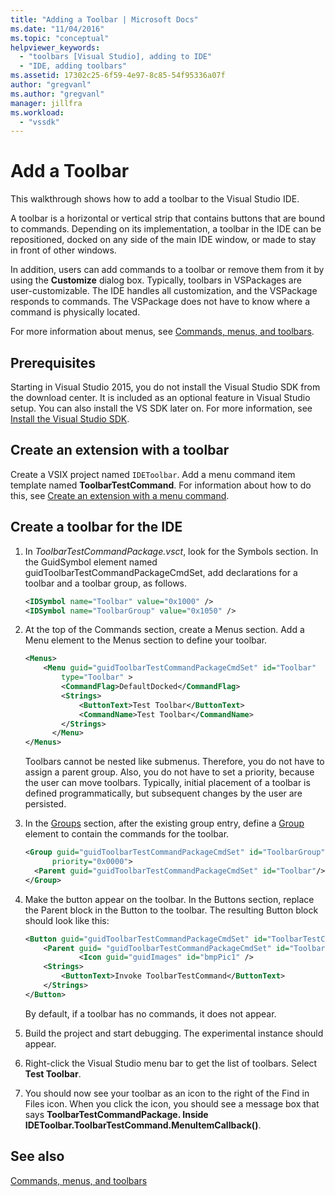 ```yaml
---
title: "Adding a Toolbar | Microsoft Docs"
ms.date: "11/04/2016"
ms.topic: "conceptual"
helpviewer_keywords:
  - "toolbars [Visual Studio], adding to IDE"
  - "IDE, adding toolbars"
ms.assetid: 17302c25-6f59-4e97-8c85-54f95336a07f
author: "gregvanl"
ms.author: "gregvanl"
manager: jillfra
ms.workload:
  - "vssdk"
---
```

# Add a Toolbar
This walkthrough shows how to add a toolbar to the Visual Studio IDE.

 A toolbar is a horizontal or vertical strip that contains buttons that are bound to commands. Depending on its implementation, a toolbar in the IDE can be repositioned, docked on any side of the main IDE window, or made to stay in front of other windows.

 In addition, users can add commands to a toolbar or remove them from it by using the **Customize** dialog box. Typically, toolbars in VSPackages are user-customizable. The IDE handles all customization, and the VSPackage responds to commands. The VSPackage does not have to know where a command is physically located.

 For more information about menus, see [Commands, menus, and toolbars](../extensibility/internals/commands-menus-and-toolbars.md).

## Prerequisites
 Starting in Visual Studio 2015, you do not install the Visual Studio SDK from the download center. It is included as an optional feature in Visual Studio setup. You can also install the VS SDK later on. For more information, see [Install the Visual Studio SDK](../extensibility/installing-the-visual-studio-sdk.md).

## Create an extension with a toolbar
 Create a VSIX project named `IDEToolbar`. Add a menu command item template named **ToolbarTestCommand**. For information about how to do this, see [Create an extension with a menu command](../extensibility/creating-an-extension-with-a-menu-command.md).

## Create a toolbar for the IDE

1.  In *ToolbarTestCommandPackage.vsct*, look for the Symbols section. In the GuidSymbol element named guidToolbarTestCommandPackageCmdSet, add declarations for a toolbar and a toolbar group, as follows.

    ```xml
    <IDSymbol name="Toolbar" value="0x1000" />
    <IDSymbol name="ToolbarGroup" value="0x1050" />

    ```

2.  At the top of the Commands section, create a Menus section. Add a Menu element to the Menus section to define your toolbar.

    ```xml
    <Menus>
        <Menu guid="guidToolbarTestCommandPackageCmdSet" id="Toolbar"
            type="Toolbar" >
            <CommandFlag>DefaultDocked</CommandFlag>
            <Strings>
                <ButtonText>Test Toolbar</ButtonText>
                <CommandName>Test Toolbar</CommandName>
            </Strings>
          </Menu>
    </Menus>
    ```

     Toolbars cannot be nested like submenus. Therefore, you do not have to assign a parent group. Also, you do not have to set a priority, because the user can move toolbars. Typically, initial placement of a toolbar is defined programmatically, but subsequent changes by the user are persisted.

3.  In the [Groups](../extensibility/groups-element.md) section, after the existing group entry, define a [Group](../extensibility/group-element.md) element to contain the commands for the toolbar.

    ```xml
    <Group guid="guidToolbarTestCommandPackageCmdSet" id="ToolbarGroup"
          priority="0x0000">
      <Parent guid="guidToolbarTestCommandPackageCmdSet" id="Toolbar"/>
    </Group>
    ```

4.  Make the button appear on the toolbar. In the Buttons section, replace the Parent block in the Button to the toolbar. The resulting Button block should look like this:

    ```xml
    <Button guid="guidToolbarTestCommandPackageCmdSet" id="ToolbarTestCommandId" priority="0x0100" type="Button">
        <Parent guid= "guidToolbarTestCommandPackageCmdSet" id="ToolbarGroup" />
                <Icon guid="guidImages" id="bmpPic1" />
        <Strings>
            <ButtonText>Invoke ToolbarTestCommand</ButtonText>
        </Strings>
    </Button>
    ```

     By default, if a toolbar has no commands, it does not appear.

5.  Build the project and start debugging. The experimental instance should appear.

6.  Right-click the Visual Studio menu bar to get the list of toolbars. Select **Test Toolbar**.

7.  You should now see your toolbar as an icon to the right of the Find in Files icon. When you click the icon, you should see a message box that says **ToolbarTestCommandPackage. Inside IDEToolbar.ToolbarTestCommand.MenuItemCallback()**.

## See also
 [Commands, menus, and toolbars](../extensibility/internals/commands-menus-and-toolbars.md)